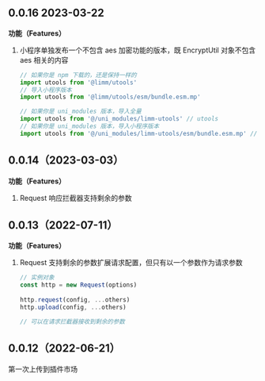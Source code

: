 ## 0.0.16 2023-03-22

**功能（Features）**

1. 小程序单独发布一个不包含 aes 加密功能的版本，既 EncryptUtil 对象不包含 aes 相关的内容

   ```javascript
   // 如果你是 npm 下载的，还是保持一样的
   import utools from '@limm/utools'
   // 导入小程序版本
   import utools from '@limm/utools/esm/bundle.esm.mp'
   
   // 如果你是 uni_modules 版本，导入全量
   import utools from '@/uni_modules/limm-utools' // utools
   // 如果你是 uni_modules 版本，导入小程序版本
   import utools from '@/uni_modules/limm-utools/esm/bundle.esm.mp' // utools
   ```
## 0.0.14（2023-03-03）
**功能（Features）**

1. Request 响应拦截器支持剩余的参数
## 0.0.13（2022-07-11）

**功能（Features）**

1. Request 支持剩余的参数扩展请求配置，但只有以一个参数作为请求参数

   ```javascript
   // 实例对象
   const http = new Request(options)
     
   http.request(config, ...others)
   http.upload(config, ...others)
   
   // 可以在请求拦截器接收到剩余的参数
   ```

## 0.0.12（2022-06-21）

第一次上传到插件市场
